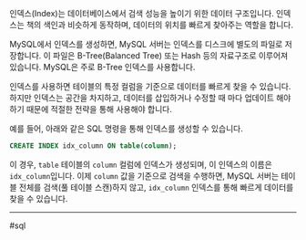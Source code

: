 인덱스(Index)는 데이터베이스에서 검색 성능을 높이기 위한 데이터 구조입니다. 인덱스는 책의 색인과 비슷하게 동작하며, 데이터의 위치를 빠르게 찾아주는 역할을 합니다.

MySQL에서 인덱스를 생성하면, MySQL 서버는 인덱스를 디스크에 별도의 파일로 저장합니다. 이 파일은 B-Tree(Balanced Tree) 또는 Hash 등의 자료구조로 이루어져 있습니다. MySQL은 주로 B-Tree 인덱스를 사용합니다.

인덱스를 사용하면 테이블의 특정 컬럼을 기준으로 데이터를 빠르게 찾을 수 있습니다. 하지만 인덱스는 공간을 차지하고, 데이터를 삽입하거나 수정할 때 마다 업데이트 해야하기 때문에 적절한 전략을 통해 사용해야 합니다.

예를 들어, 아래와 같은 SQL 명령을 통해 인덱스를 생성할 수 있습니다.

```sql
CREATE INDEX idx_column ON table(column);

```

이 경우, `table` 테이블의 `column` 컬럼에 인덱스가 생성되며, 이 인덱스의 이름은 `idx_column`입니다. 이제 `column` 값을 기준으로 검색을 수행하면, MySQL 서버는 테이블 전체를 검색(풀 테이블 스캔)하지 않고, `idx_column` 인덱스를 통해 빠르게 데이터를 찾을 수 있습니다.

---
#sql 